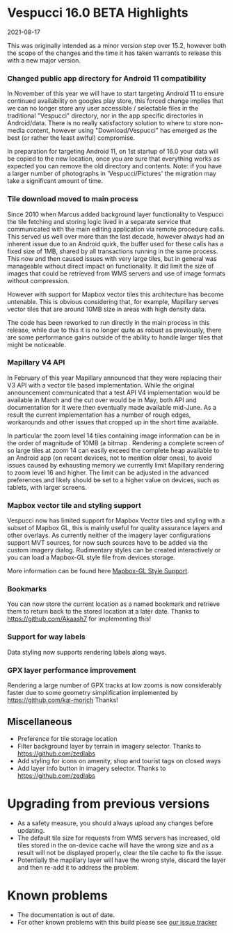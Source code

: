 # Vespucci 16.0 BETA Highlights

2021-08-17

This was originally intended as a minor version step over 15.2, however both the scope of the changes and the time it has taken warrants to release this with a new major version. 

### Changed public app directory for Android 11 compatibility

In November of this year we will have to start targeting Android 11 to ensure continued availability on googles play store, this forced change implies that we can no longer store any user accessible / selectable files in the traditional "Vespucci" directory, nor in the app specific directories in Android/data. There is no really satisfactory solution to where to store non-media content, however using "Download/Vespucci" has emerged as the best (or rather the least awlful) compromise.

In preparation for targeting Android 11, on 1st startup of 16.0 your data will be copied to the new location, once you are sure that everything works as expected you can remove the old directory and contents. Note: if you have a larger number of photographs in 'Vespucci/Pictures' the migration may take a significant amount of time.

### Tile download moved to main process

Since 2010 when Marcus added background layer functionality to Vespucci the tile fetching and storing logic lived in a separate service that communicated with the main editing application via remote procedure calls. This served us well over more than the last decade, however always had an inherent issue due to an Android quirk, the buffer used for these calls has a fixed size of 1MB, shared by all transactions running in the same process. This now and then caused issues with very large tiles, but in general was manageable without direct impact on functionality. It did limit the size of images that could be retrieved from WMS servers and use of image formats without compression.

However with support for Mapbox vector tiles this architecture has become untenable. This is obvious considering that, for example, Mapillary serves vector tiles that are around 10MB size in areas with high density data. 

The code has been reworked to run directly in the main process in this release, while due to this it is no longer quite as robust as previously, there are some performance gains outside of the ability to handle larger tiles that might be noticeable.

### Mapillary V4 API

In February of this year Mapillary announced that they were replacing their V3 API with a vector tile based implementation. While the original announcement communicated that a test API V4 implementation would be available in March and the cut over would be in May, both API and documentation for it were then eventually made available mid-June. As a result the current implementation has a number of rough edges, workarounds and other issues that cropped up in the short time available.

In particular the zoom level 14 tiles containing image information can be in the order of magnitude of 10MB (a bitmap . Rendering a complete screen of so large tiles at zoom 14 can easily exceed the complete heap available to an Android app (on recent devices, not to mention older ones), to avoid issues caused by exhausting memory we currently limit Mapillary rendering to zoom level 16 and higher. The limit can be adjusted in the advanced preferences and likely should be set to a higher value on devices, such as tablets, with larger screens.

### Mapbox vector tile and styling support

Vespucci now has limited support for Mapbox Vector tiles and styling with a subset of Mapbox GL, this is mainly useful for quality assurance layers and other overlays. As currently neither of the imagery layer configurations support MVT sources, for now such sources have to be added via the custom imagery dialog. Rudimentary styles can be created interactively or you can load a Mapbox-GL style file from devices storage. 

More information can be found here [Mapbox-GL Style Support](http://vespucci.io/tutorials/mapbox-style/).  

### Bookmarks

You can now store the current location as a named bookmark and retrieve them to return back to the stored location at a later date. Thanks to https://github.com/Akaash7 for implementing this!

### Support for way labels

Data styling now supports rendering labels along ways.

### GPX layer performance improvement

Rendering a large number of GPX tracks at low zooms is now considerably faster due to some geometry simplification implemented by https://github.com/kai-morich Thanks!


## Miscellaneous

- Preference for tile storage location
- Filter background layer by terrain in imagery selector. Thanks to https://github.com/zedlabs
- Add styling for icons on amenity, shop and tourist tags on closed ways
- Add layer info button in imagery selector. Thanks to https://github.com/zedlabs

# Upgrading from previous versions

* As a safety measure, you should always upload any changes before updating.
* The default tile size for requests from WMS servers has increased, old tiles stored in the on-device cache will have the wrong size and as a result will not be displayed properly, clear the tile cache to fix the issue.
* Potentially the mapillary layer will have the wrong style, discard the layer and then re-add it to address the problem.

# Known problems

* The documentation is out of date.
* For other known problems with this build please see [our issue tracker](https://github.com/MarcusWolschon/osmeditor4android/issues)
